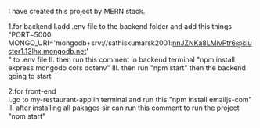 I have created this project by MERN stack.


1.for backend 
  I.add .env file to the backend folder and add this things
 "PORT=5000
  MONGO_URI='mongodb+srv://sathiskumarsk2001:nnJZNKa8LMivPtr6@cluster1.13lhx.mongodb.net'   
  " to .env file 
  II. then run this comment in backend terminal "npm install express mongodb cors dotenv"
  III. then run "npm start" then the backend going to start

2.for front-end   
  I.go to my-restaurant-app in terminal and run this "npm install emailjs-com"
  II. after installing all pakages sir can run this comment to run the project "npm start"

  
